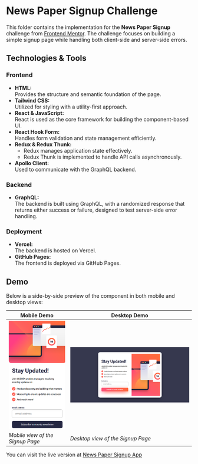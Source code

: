 # News Paper Signup Challenge

This folder contains the implementation for the **News Paper Signup** challenge from [Frontend Mentor](https://www.frontendmentor.io). The challenge focuses on building a simple signup page while handling both client-side and server-side errors.

## Technologies & Tools

### **Frontend**
- **HTML:**  
  Provides the structure and semantic foundation of the page.
- **Tailwind CSS:**  
  Utilized for styling with a utility-first approach.
- **React & JavaScript:**  
  React is used as the core framework for building the component-based UI.
- **React Hook Form:**  
  Handles form validation and state management efficiently.
- **Redux & Redux Thunk:**  
  - Redux manages application state effectively.
  - Redux Thunk is implemented to handle API calls asynchronously.
- **Apollo Client:**  
  Used to communicate with the GraphQL backend.

### **Backend**
- **GraphQL:**  
  The backend is built using GraphQL, with a randomized response that returns either success or failure, designed to test server-side error handling.

### **Deployment**
- **Vercel:**  
  The backend is hosted on Vercel.
- **GitHub Pages:**  
  The frontend is deployed via GitHub Pages.

## Demo

Below is a side-by-side preview of the component in both mobile and desktop views:

| Mobile Demo                                            | Desktop Demo                                             |
|--------------------------------------------------------|----------------------------------------------------------|
| ![Mobile Demo](./frontend/src/assets/images/mobile-demo.png) | ![Desktop Demo](./frontend/src/assets/images/desktop-demo.png) |
| *Mobile view of the Signup Page*                      | *Desktop view of the Signup Page*                        |

You can visit the live version at [News Paper Signup App](https://ariarash44.github.io/frontend-mentor/9.newsletterSignup/)
